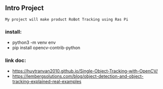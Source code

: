 ## Intro Project
    My project will make product RoBot Tracking using Ras Pi

### install:
- python3 -m venv env
- pip install opencv-contrib-python

### link doc:
- https://huytranvan2010.github.io/Single-Object-Tracking-with-OpenCV/
- https://lembergsolutions.com/blog/object-detection-and-object-tracking-explained-real-examples